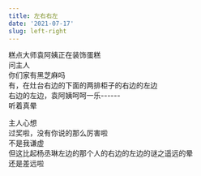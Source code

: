 ```yaml
---
title: 左右右左
date: '2021-07-17'
slug: left-right
---
```


糕点大师袁阿姨正在装饰蛋糕  
问主人  
你们家有黑芝麻吗  
有，在灶台右边的下面的两排柜子的右边的左边  
右边的左边，袁阿姨呵呵一乐------  
听着真晕

主人心想  
过奖啦，没有你说的那么厉害啦  
不是我谦虚  
但这比起杨丞琳左边的那个人的右边的左边的谜之遥远的晕  
还是差远啦

<!--# 这一首没什么好解释的，只是两则不太相关的无聊联想。 -->
